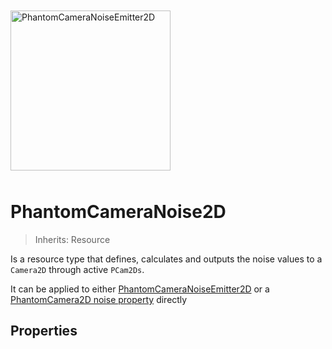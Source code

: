 <div style="padding: 10px 0">
    <img alt="PhantomCameraNoiseEmitter2D" src="/assets/icons/phantom-camera-noise-2d.svg" height="256" width="256"/>
</div>

# PhantomCameraNoise2D
> Inherits: Resource

Is a resource type that defines, calculates and outputs the noise values to a `Camera2D` through active `PCam2Ds`.

It can be applied to either [PhantomCameraNoiseEmitter2D](/noise/phantom-camera-noise-emitter-2d) or a [PhantomCamera2D noise property](/core-nodes/phantom-camera-2d#noise) directly

## Properties
<Property propertyName="amplitude" propertyType="float" propertyDefault="10">
<template v-slot:propertyDescription>

Defines the size of the noise pattern.

Higher values will increase the range the noise can reach.

</template>
<template v-slot:setMethod>

`void` set_amplitude (`float` value)

</template>
<template v-slot:setExample>

::: details Example
```gdscript
pcam.noise.set_amplitude(4.2)
```
:::

</template>
<template v-slot:getMethod>

`float` get_amplitude()

</template>
<template v-slot:getExample>

::: details Example
```gdscript
pcam.noise.get_amplitude()
```
:::

</template>
</Property>




<Property propertyName="frequency" propertyType="float" propertyDefault="0.5">
<template v-slot:propertyDescription>

Sets the density of the noise pattern.

Higher values will result in more erratic noise.

</template>
<template v-slot:setMethod>

`void` set_frequency (`float` value)

</template>
<template v-slot:setExample>

::: details Example
```gdscript
pcam.noise.set_frequency(4.2)
```
:::

</template>
<template v-slot:getMethod>

`float` get_frequency()

</template>
<template v-slot:getExample>

::: details Example
```gdscript
pcam.noise.get_frequency()
```
:::

</template>
</Property>




<Property propertyName="randomize_noise_seed" propertyType="bool" propertyDefault="true">
<template v-slot:propertyDescription>

If true, randomizes the noise pattern every time the noise is run.

If disabled, [noise_seed](#noise_seed) can be used to define a fixed noise pattern.

</template>
<template v-slot:setMethod>

`void` set_randomize_noise_seed (`bool` value)

</template>
<template v-slot:setExample>

::: details Example
```gdscript
pcam.noise.set_randomize_noise_seed(false)
```
:::

</template>
<template v-slot:getMethod>

`bool` get_randomize_noise_seed()

</template>
<template v-slot:getExample>

::: details Example
```gdscript
pcam.noise.get_randomize_noise_seed()
```
:::

</template>
</Property>




<Property propertyName="noise_seed" propertyType="int" propertyDefault="0">
<template v-slot:propertyDescription>

Sets a predetermined seed noise value.

Useful if wanting to achieve a persistent noise pattern every time the noise is emitted.

</template>
<template v-slot:setMethod>

`void` set_noise_seed (`int` value)

</template>
<template v-slot:setExample>

::: details Example
```gdscript
pcam.noise.set_noise_seed(false)
```
:::

</template>
<template v-slot:getMethod>

`int` get_noise_seed()

</template>
<template v-slot:getExample>

::: details Example
```gdscript
pcam.noise.get_noise_seed()
```
:::

</template>
</Property>




<Property propertyName="positional_noise" propertyType="bool" propertyDefault="true">
<template v-slot:propertyDescription>

Enables noise changes to the `Camera2D`'s `offset` position.

</template>
<template v-slot:setMethod>

`void` set_positional_noise (`bool` value)

</template>
<template v-slot:setExample>

::: details Example
```gdscript
pcam.noise.set_positional_noise(false)
```
:::

</template>
<template v-slot:getMethod>

`bool` get_positional_noise()

</template>
<template v-slot:getExample>

::: details Example
```gdscript
pcam.noise.get_positional_noise()
```
:::

</template>
</Property>




<Property propertyName="rotational_noise" propertyType="bool" propertyDefault="true">
<template v-slot:propertyDescription>

Enables noise changes to the `Camera2D`'s rotation.

</template>
<template v-slot:setMethod>

`void` set_rotational_noise (`bool` value)

</template>
<template v-slot:setExample>

::: details Example
```gdscript
pcam.noise.set_rotational_noise(false)
```
:::

</template>
<template v-slot:getMethod>

`bool` get_rotational_noise()

</template>
<template v-slot:getExample>

::: details Example
```gdscript
pcam.noise.get_rotational_noise()
```
:::

</template>
</Property>




<Property propertyName="positional_multiplier_x" propertyType="float" propertyDefault="1">
<template v-slot:propertyDescription>

Multiplies positional noise amount in the X-axis.

Set the value to 0 to disable noise in the axis.

</template>
<template v-slot:setMethod>

`void` set_positional_multiplier_x (`float` value)

</template>
<template v-slot:setExample>

::: details Example
```gdscript
pcam.noise.set_positional_multiplier_x(0.42)
```
:::

</template>
<template v-slot:getMethod>

`float` get_positional_multiplier_x()

</template>
<template v-slot:getExample>

::: details Example
```gdscript
pcam.noise.get_positional_multiplier_x()
```
:::

</template>
</Property>




<Property propertyName="positional_multiplier_y" propertyType="float" propertyDefault="1">
<template v-slot:propertyDescription>

Multiplies positional noise amount in the Y-axis.

Set the value to 0 to disable noise in the axis.

</template>
<template v-slot:setMethod>

`void` set_positional_multiplier_y (`float` value)

</template>
<template v-slot:setExample>

::: details Example
```gdscript
pcam.noise.set_positional_multiplier_y(0.42)
```
:::

</template>
<template v-slot:getMethod>

`float` get_positional_multiplier_y()

</template>
<template v-slot:getExample>

::: details Example
```gdscript
pcam.noise.get_positional_multiplier_y()
```
:::

</template>
</Property>




<Property propertyName="rotational_multiplier_x" propertyType="float" propertyDefault="1">
<template v-slot:propertyDescription>

Multiplies rotational noise amount in the X-axis.

Set the value to `0` to disable noise in the axis.

</template>
<template v-slot:setMethod>

`void` set_rotational_multiplier_x (`float` value)

</template>
<template v-slot:setExample>

::: details Example
```gdscript
pcam.noise.set_rotational_multiplier_x(0.42)
```
:::

</template>
<template v-slot:getMethod>

`float` get_rotational_multiplier_x()

</template>
<template v-slot:getExample>

::: details Example
```gdscript
pcam.noise.get_rotational_multiplier_x()
```
:::

</template>
</Property>




<Property propertyName="rotational_multiplier_y" propertyType="float" propertyDefault="1">
<template v-slot:propertyDescription>

Multiplies rotational noise amount in the Y-axis.

Set the value to `0` to disable noise in the axis.

</template>
<template v-slot:setMethod>

`void` set_rotational_multiplier_y (`float` value)

</template>
<template v-slot:setExample>

::: details Example
```gdscript
pcam.noise.set_rotational_multiplier_y(0.42)
```
:::

</template>
<template v-slot:getMethod>

`float` get_rotational_multiplier_y()

</template>
<template v-slot:getExample>

::: details Example
```gdscript
pcam.noise.get_rotational_multiplier_y()
```
:::

</template>
</Property>




<Property propertyName="rotational_multiplier_z" propertyType="float" propertyDefault="1">
<template v-slot:propertyDescription>

Multiplies rotational noise amount in the Z-axis.

Set the value to `0` to disable noise in the axis.

</template>
<template v-slot:setMethod>

`void` set_rotational_multiplier_z (`float` value)

</template>
<template v-slot:setExample>

::: details Example
```gdscript
pcam.noise.set_rotational_multiplier_z(0.42)
```
:::

</template>
<template v-slot:getMethod>

`float` get_rotational_multiplier_z()

</template>
<template v-slot:getExample>

::: details Example
```gdscript
pcam.noise.get_rotational_multiplier_z()
```
:::

</template>
</Property>




<Property propertyName="positional_multiplier_x" propertyType="float" propertyDefault="1">
<template v-slot:propertyDescription>

Multiplies positional noise amount in the X-axis.

Set the value to `0` to disable noise in the axis.

**Note:** Rotational Offset is recommended to avoid potential camera clipping.

</template>
<template v-slot:setMethod>

`void` set_positional_multiplier_x (`float` value)

</template>
<template v-slot:setExample>

::: details Example
```gdscript
pcam.noise.set_positional_multiplier_x(0.42)
```
:::

</template>
<template v-slot:getMethod>

`float` get_positional_multiplier_x()

</template>
<template v-slot:getExample>

::: details Example
```gdscript
pcam.noise.get_positional_multiplier_x()
```
:::

</template>
</Property>




<Property propertyName="positional_multiplier_y" propertyType="float" propertyDefault="1">
<template v-slot:propertyDescription>

Multiplies positional noise amount in the Y-axis.

Set the value to `0` to disable noise in the axis.

**Note:** Rotational Offset is recommended to avoid potential camera clipping with the environment.

</template>
<template v-slot:setMethod>

`void` set_positional_multiplier_y (`float` value)

</template>
<template v-slot:setExample>

::: details Example
```gdscript
pcam.noise.set_positional_multiplier_y(0.42)
```
:::

</template>
<template v-slot:getMethod>

`float` get_positional_multiplier_y()

</template>
<template v-slot:getExample>

::: details Example
```gdscript
pcam.noise.get_positional_multiplier_y()
```
:::

</template>
</Property>




<Property propertyName="positional_multiplier_z" propertyType="float" propertyDefault="1">
<template v-slot:propertyDescription>

Multiplies positional noise amount in the Z-axis.

Set the value to `0` to disable noise in the axis.

**Note:** Rotational Offset is recommended to avoid potential camera clipping with the environment.

</template>
<template v-slot:setMethod>

`void` set_positional_multiplier_z (`float` value)

</template>
<template v-slot:setExample>

::: details Example
```gdscript
pcam.noise.set_positional_multiplier_z(0.42)
```
:::

</template>
<template v-slot:getMethod>

`float` get_positional_multiplier_z()

</template>
<template v-slot:getExample>

::: details Example
```gdscript
pcam.noise.get_positional_multiplier_z()
```
:::

</template>
</Property>